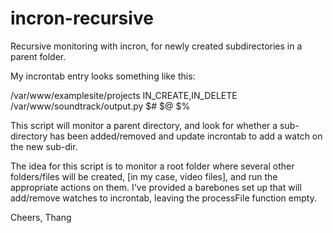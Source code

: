 incron-recursive
================

Recursive monitoring with incron, for newly created subdirectories in a parent folder.

My incrontab entry looks something like this: 

/var/www/examplesite/projects IN_CREATE,IN_DELETE /var/www/soundtrack/output.py $# $@ $%

This script will monitor a parent directory, and look for whether a sub-directory has been 
added/removed and update incrontab to add a watch on the new sub-dir.

The idea for this script is to monitor a root folder where several other folders/files will be created, [in my case, video files], and run the appropriate actions on them. I've provided a barebones set up that will add/remove watches to incrontab, leaving the processFile function empty. 

Cheers,
Thang